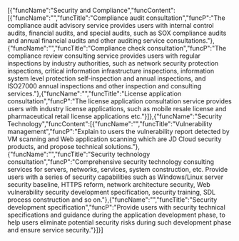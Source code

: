 [{"funcName":"Security and Compliance","funcContent":[{"funcName":"","funcTitle":"Compliance audit consultation","funcP":"The compliance audit advisory service provides users with internal control audits, financial audits, and special audits, such as SOX compliance audits and annual financial audits and other auditing service consultations."},{"funcName":"","funcTitle":"Compliance check consultation","funcP":"The compliance review consulting service provides users with regular inspections by industry authorities, such as network security protection inspections, critical information infrastructure inspections, information system level protection self-inspection and annual inspections, and ISO27000 annual inspections and other inspection and consulting services."},{"funcName":"","funcTitle":"License application consultation","funcP":"The license application consultation service provides users with industry license applications, such as mobile resale license and pharmaceutical retail license applications etc."}]},{"funcName":"Security Technology","funcContent":[{"funcName":"","funcTitle":"Vulnerability management","funcP":"Explain to users the vulnerability report detected by VM scanning and Web application scanning which are JD Cloud security products, and propose technical solutions."},{"funcName":"","funcTitle":"Security technology consultation","funcP":"Comprehensive security technology consulting services for servers, networks, services, system construction, etc. Provide users with a series of security capabilities such as Windows/Linux server security baseline, HTTPS reform, network architecture security, Web vulnerability security development specification, security training, SDL process construction and so on."},{"funcName":"","funcTitle":"Security development specification","funcP":"Provide users with security technical specifications and guidance during the application development phase, to help users eliminate potential security risks during such development phase and ensure service security."}]}]
